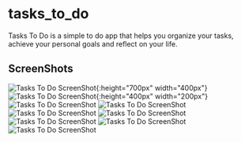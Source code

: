# tasks_to_do

Tasks To Do is a simple to do app that helps you organize your tasks, achieve your personal goals and reflect on your life.

## ScreenShots

![Tasks To Do ScreenShot](https://i.imgur.com/c8jv51r.jpg){:height="700px" width="400px"}
![Tasks To Do ScreenShot](https://i.imgur.com/c8jv51r.jpg){:height="400px" width="200px"}
![Tasks To Do ScreenShot](https://i.imgur.com/2kN7jHr.jpg)
![Tasks To Do ScreenShot](https://i.imgur.com/sZuBqGC.jpg)
![Tasks To Do ScreenShot](https://i.imgur.com/MWTpxUG.jpg)
![Tasks To Do ScreenShot](https://i.imgur.com/gkiKlpr.jpg)
![Tasks To Do ScreenShot](https://i.imgur.com/e9SE70o.jpg)
![Tasks To Do ScreenShot](https://i.imgur.com/fUKvFpA.jpg)
![Tasks To Do ScreenShot](https://i.imgur.com/byLyo97.jpg)


